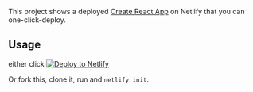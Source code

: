This project shows a deployed [Create React App](https://github.com/facebook/create-react-app) on Netlify that you can one-click-deploy.

## Usage

either click [![Deploy to Netlify](https://www.netlify.com/img/deploy/button.svg?utm_source=blog&utm_medium=devto&utm_campaign=devex)](https://app.netlify.com/start/deploy?repository=https://github.com/facebook/create-react-app&utm_source=blog&utm_medium=devto&utm_campaign=devex)

Or fork this, clone it, run and `netlify init`.
